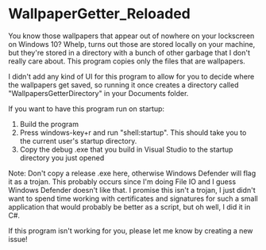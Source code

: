 # WallpaperGetter_Reloaded
You know those wallpapers that appear out of nowhere on your lockscreen on Windows 10?  Whelp, turns out those are stored locally on your machine, but they're stored in
a directory with a bunch of other garbage that I don't really care about.  This program copies only the files that are wallpapers.

I didn't add any kind of UI for this program to allow for you to decide where the wallpapers get saved, so running it once creates 
a directory called "WallpapersGetterDirectory" in your Documents folder.

If you want to have this program run on startup:
1. Build the program
2. Press windows-key+r and run "shell:startup". This should take you to the current user's startup directory.
3. Copy the debug .exe that you build in Visual Studio to the startup directory you just opened

Note: Don't copy a release .exe here, otherwise Windows Defender will flag it as a trojan.  This probably occurs since I'm doing File IO and I guess
Windows Defender doesn't like that.  I promise this isn't a trojan, I just didn't want to spend time working with certificates and signatures for such a small application that
would probably be better as a script, but oh well, I did it in C#.

If this program isn't working for you, please let me know by creating a new issue!
